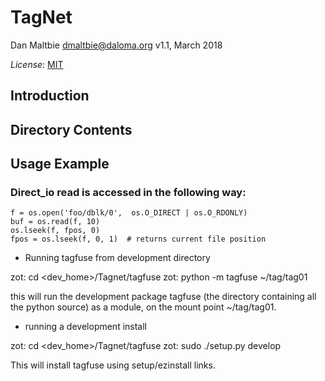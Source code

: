 # TagNet

Dan Maltbie <dmaltbie@daloma.org>
v1.1, March 2018

*License*: [MIT](http://www.opensource.org/licenses/mit-license.php)

## Introduction

## Directory Contents

Usage Example
-------------
### Direct_io read is accessed in the following way:
```
f = os.open('foo/dblk/0',  os.O_DIRECT | os.O_RDONLY)
buf = os.read(f, 10)
os.lseek(f, fpos, 0)
fpos = os.lseek(f, 0, 1)  # returns current file position
```

* Running tagfuse from development directory

zot: cd <dev_home>/Tagnet/tagfuse
zot: python -m tagfuse ~/tag/tag01

this will run the development package tagfuse (the directory containing
all the python source) as a module, on the mount point ~/tag/tag01.

* running a development install

zot: cd <dev_home>/Tagnet/tagfuse
zot: sudo ./setup.py develop


This will install tagfuse using setup/ezinstall links.
